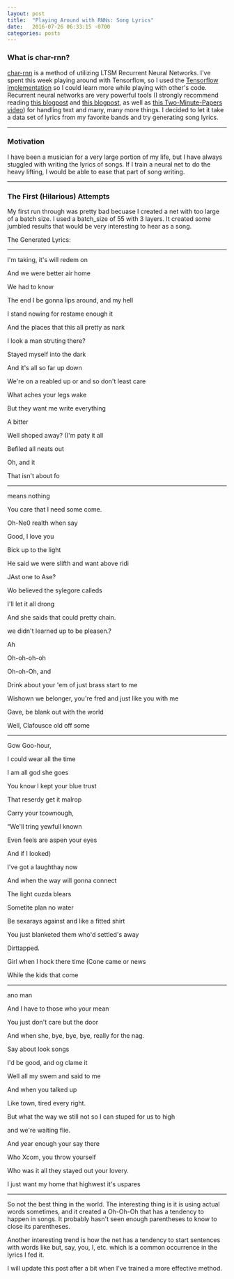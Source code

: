 ```yaml
---
layout: post
title:  "Playing Around with RNNs: Song Lyrics"
date:   2016-07-26 06:33:15 -0700
categories: posts
---
```

### What is char-rnn?

[char-rnn][char-rnn] is a method of utilizing LTSM Recurrent Neural Networks. I've spent this week playing around with Tensorflow, so I used the [Tensorflow implementation][char-rnn-tf]
so I could learn more while playing with other's code. Recurrent neural networks are very powerful tools (I strongly recommend reading [this blogpost][0] and 
[this blogpost][1], as well as [this Two-Minute-Papers video][2]) for handling text and many, many more things. I decided to let it take a data set of lyrics from my
favorite bands and try generating song lyrics.

---

### Motivation

I have been a musician for a very large portion of my life, but I have always stuggled with writing the lyrics of songs. If I train a neural net to do the heavy lifting,
I would be able to ease that part of song writing.

---

### The First (Hilarious) Attempts

My first run through was pretty bad becuase I created a net with too large of a batch size. I used a batch_size of 55 with 3 layers. It created some jumbled
results that would be very interesting to hear as a song.

The Generated Lyrics:

---

I'm taking, it's will redem on

And we were better air home

We had to know

The end I be gonna lips around, and my hell

I stand nowing for restame enough it

And the places that this all pretty as nark

I look a man struting there? 

Stayed myself into the dark

And it's all so far up down

We're on a reabled up or and so don't least care

What aches your legs wake

But they want me write everything

A bitter

Well shoped away? (I'm paty it all

Befiled all neats out

Oh, and it

That isn't about fo

---

 means nothing

You care that I need some come.

Oh-Ne0 realth when say

Good, I love you

Bick up to the light

He said we were slifth and want above ridi

JAst one to Ase?


Wo believed the sylegore calleds

I'll let it all drong

And she saids that could pretty chain.

we didn't learned up to be pleasen.?

Ah

Oh-oh-oh-oh

Oh-oh-Oh, and

Drink about your 'em of just brass start to me 

Wishown we belonger, you're fred and just like you with me

Gave, be blank out with the world

Well, Clafousce old off some

---

 Gow Goo-hour,

I could wear all the time

I am all god she goes

You know I kept your blue trust

That reserdy get it malrop

Carry your tcownough,

“We'll tring yewfull known

Even feels are aspen your eyes

And if I looked)

I've got a laughthay now

And when the way will gonna connect

The light cuzda blears

Sometite plan no water

Be sexarays against and like a fitted shirt

You just blanketed them who'd settled's away

Dirttapped.

Girl when I hock there time (Cone came or news

While the kids that come 

---

 ano man

And I have to those who your mean

You just don't care but the door

And when she, bye, bye, bye, really for the nag. 

Say about look songs

I'd be good, and og clame it

Well all my swem and said to me

And when you talked up

Like town, tired every right. 

But what the way we still not so I can stuped for us to high

and we're waiting flie.

And year enough your say there

Who Xcom, you throw yourself

Who was it all they stayed out your lovery. 

I just want my home that highwest it's uspares

---

So not the  best thing in the world. The interesting thing is it is using actual words sometimes, and it created a Oh-Oh-Oh that has a tendency to happen in songs.
It probably hasn't seen enough parentheses to know to close its parentheses.

Another interesting trend is how the net has a tendency to start sentences with words like but, say, you, I, etc. which is a common occurrence in the lyrics I fed it.

I will update this post after a bit when I've trained a more effective method.

[char-rnn]: https://github.com/karpathy/char-rnn
[char-rnn-tf]: https://github.com/sherjilozair/char-rnn-tensorflow
[0]: http://colah.github.io/posts/2015-08-Understanding-LSTMs/
[1]: http://karpathy.github.io/2015/05/21/rnn-effectiveness/
[2]: https://youtu.be/Jkkjy7dVdaY?list=PLujxSBD-JXglGL3ERdDOhthD3jTlfudC2